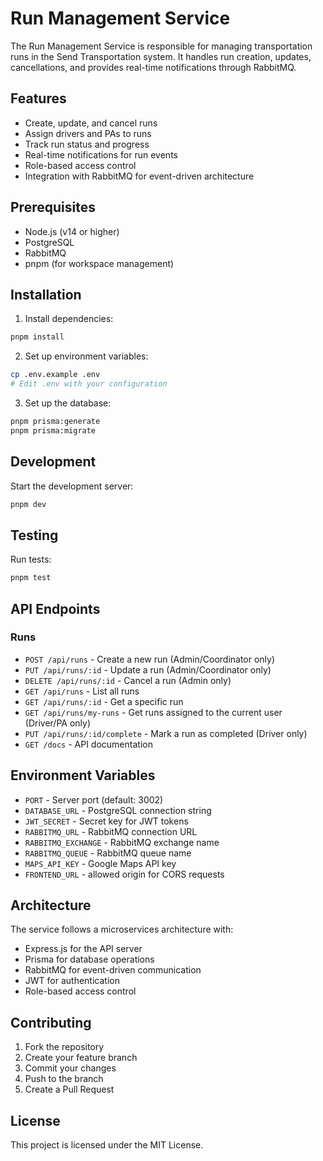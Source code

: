 # Run Management Service

The Run Management Service is responsible for managing transportation runs in the Send Transportation system. It handles run creation, updates, cancellations, and provides real-time notifications through RabbitMQ.

## Features

- Create, update, and cancel runs
- Assign drivers and PAs to runs
- Track run status and progress
- Real-time notifications for run events
- Role-based access control
- Integration with RabbitMQ for event-driven architecture

## Prerequisites

- Node.js (v14 or higher)
- PostgreSQL
- RabbitMQ
- pnpm (for workspace management)

## Installation

1. Install dependencies:
```bash
pnpm install
```

2. Set up environment variables:
```bash
cp .env.example .env
# Edit .env with your configuration
```

3. Set up the database:
```bash
pnpm prisma:generate
pnpm prisma:migrate
```

## Development

Start the development server:
```bash
pnpm dev
```

## Testing

Run tests:
```bash
pnpm test
```

## API Endpoints

### Runs

- `POST /api/runs` - Create a new run (Admin/Coordinator only)
- `PUT /api/runs/:id` - Update a run (Admin/Coordinator only)
- `DELETE /api/runs/:id` - Cancel a run (Admin only)
- `GET /api/runs` - List all runs
- `GET /api/runs/:id` - Get a specific run
- `GET /api/runs/my-runs` - Get runs assigned to the current user (Driver/PA only)
- `PUT /api/runs/:id/complete` - Mark a run as completed (Driver only)
- `GET /docs` - API documentation

## Environment Variables

- `PORT` - Server port (default: 3002)
- `DATABASE_URL` - PostgreSQL connection string
- `JWT_SECRET` - Secret key for JWT tokens
- `RABBITMQ_URL` - RabbitMQ connection URL
- `RABBITMQ_EXCHANGE` - RabbitMQ exchange name
- `RABBITMQ_QUEUE` - RabbitMQ queue name
- `MAPS_API_KEY` - Google Maps API key
- `FRONTEND_URL` - allowed origin for CORS requests

## Architecture

The service follows a microservices architecture with:

- Express.js for the API server
- Prisma for database operations
- RabbitMQ for event-driven communication
- JWT for authentication
- Role-based access control

## Contributing

1. Fork the repository
2. Create your feature branch
3. Commit your changes
4. Push to the branch
5. Create a Pull Request

## License

This project is licensed under the MIT License. 